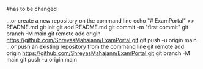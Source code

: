 #has to be changed

…or create a new repository on the command line
echo "# ExamPortal" >> README.md
git init
git add README.md
git commit -m "first commit"
git branch -M main
git remote add origin https://github.com/ShreyasMahajann/ExamPortal.git
git push -u origin main
…or push an existing repository from the command line
git remote add origin https://github.com/ShreyasMahajann/ExamPortal.git
git branch -M main
git push -u origin main
